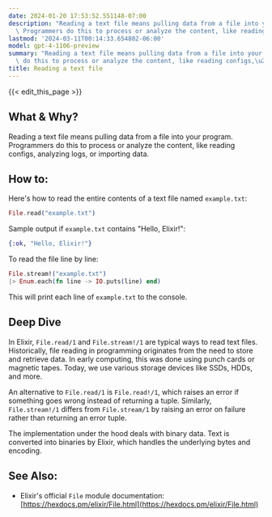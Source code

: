 ```yaml
---
date: 2024-01-20 17:53:52.551148-07:00
description: "Reading a text file means pulling data from a file into your program.\
  \ Programmers do this to process or analyze the content, like reading configs,\u2026"
lastmod: '2024-03-11T00:14:33.654802-06:00'
model: gpt-4-1106-preview
summary: "Reading a text file means pulling data from a file into your program. Programmers\
  \ do this to process or analyze the content, like reading configs,\u2026"
title: Reading a text file
---
```


{{< edit_this_page >}}

## What & Why?

Reading a text file means pulling data from a file into your program. Programmers do this to process or analyze the content, like reading configs, analyzing logs, or importing data.

## How to:

Here's how to read the entire contents of a text file named `example.txt`:

```elixir
File.read("example.txt")
```

Sample output if `example.txt` contains "Hello, Elixir!":

```elixir
{:ok, "Hello, Elixir!"}
```

To read the file line by line:

```elixir
File.stream!("example.txt")
|> Enum.each(fn line -> IO.puts(line) end)
```

This will print each line of `example.txt` to the console.

## Deep Dive

In Elixir, `File.read/1` and `File.stream!/1` are typical ways to read text files. Historically, file reading in programming originates from the need to store and retrieve data. In early computing, this was done using punch cards or magnetic tapes. Today, we use various storage devices like SSDs, HDDs, and more.

An alternative to `File.read/1` is `File.read!/1`, which raises an error if something goes wrong instead of returning a tuple. Similarly, `File.stream!/1` differs from `File.stream/1` by raising an error on failure rather than returning an error tuple.

The implementation under the hood deals with binary data. Text is converted into binaries by Elixir, which handles the underlying bytes and encoding.

## See Also:

- Elixir's official `File` module documentation: [https://hexdocs.pm/elixir/File.html](https://hexdocs.pm/elixir/File.html)
